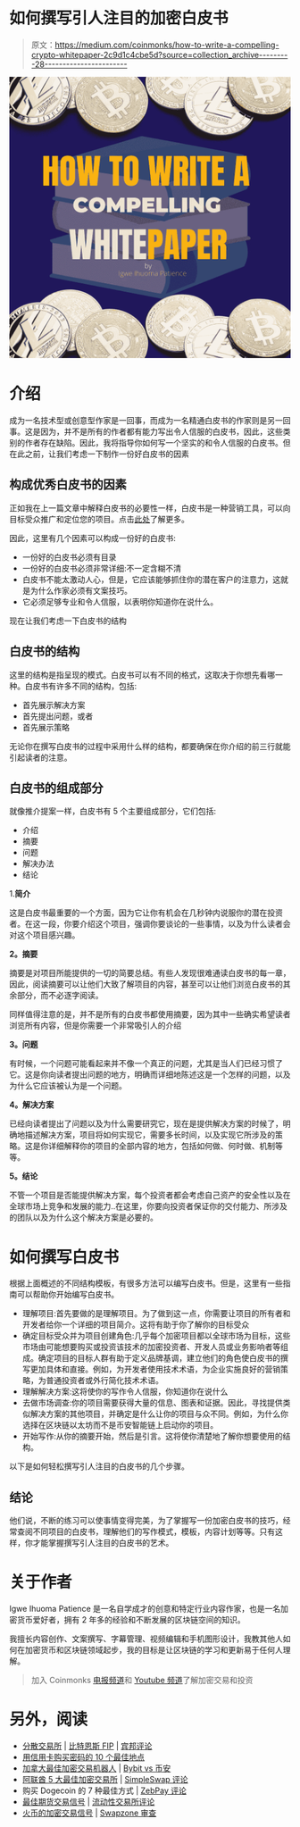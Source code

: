 # 如何撰写引人注目的加密白皮书

> 原文：<https://medium.com/coinmonks/how-to-write-a-compelling-crypto-whitepaper-2c9d1c4cbe5d?source=collection_archive---------28----------------------->

![](img/bcf2a065603025d11752e6aceb62b3f7.png)

# 介绍

成为一名技术型或创意型作家是一回事，而成为一名精通白皮书的作家则是另一回事。这是因为，并不是所有的作者都有能力写出令人信服的白皮书，因此，这些类别的作者存在缺陷。因此，我将指导你如何写一个坚实的和令人信服的白皮书。但在此之前，让我们考虑一下制作一份好白皮书的因素

## 构成优秀白皮书的因素

正如我在上一篇文章中解释白皮书的必要性一样，白皮书是一种营销工具，可以向目标受众推广和定位您的项目。点击[此处](https://www.linkedin.com/in/patienceigwe-/recent-activity/)了解更多。

因此，这里有几个因素可以构成一份好的白皮书:

*   一份好的白皮书必须有目录
*   一份好的白皮书必须非常详细:不一定含糊不清
*   白皮书不能太激动人心，但是，它应该能够抓住你的潜在客户的注意力，这就是为什么作家必须有文案技巧。
*   它必须足够专业和令人信服，以表明你知道你在说什么。

现在让我们考虑一下白皮书的结构

## 白皮书的结构

这里的结构是指呈现的模式。白皮书可以有不同的格式，这取决于你想先看哪一种。白皮书有许多不同的结构，包括:

*   首先展示解决方案
*   首先提出问题，或者
*   首先展示策略

无论你在撰写白皮书的过程中采用什么样的结构，都要确保在你介绍的前三行就能引起读者的注意。

## 白皮书的组成部分

就像推介提案一样，白皮书有 5 个主要组成部分，它们包括:

*   介绍
*   摘要
*   问题
*   解决办法
*   结论

1.**简介**

这是白皮书最重要的一个方面，因为它让你有机会在几秒钟内说服你的潜在投资者。在这一段，你要介绍这个项目，强调你要谈论的一些事情，以及为什么读者会对这个项目感兴趣。

**2。摘要**

摘要是对项目所能提供的一切的简要总结。有些人发现很难通读白皮书的每一章，因此，阅读摘要可以让他们大致了解项目的内容，甚至可以让他们浏览白皮书的其余部分，而不必逐字阅读。

同样值得注意的是，并不是所有的白皮书都使用摘要，因为其中一些确实希望读者浏览所有内容，但是你需要一个非常吸引人的介绍

**3。问题**

有时候，一个问题可能看起来并不像一个真正的问题，尤其是当人们已经习惯了它。这是你向读者提出问题的地方，明确而详细地陈述这是一个怎样的问题，以及为什么它应该被认为是一个问题。

**4。解决方案**

已经向读者提出了问题以及为什么需要研究它，现在是提供解决方案的时候了，明确地描述解决方案，项目将如何实现它，需要多长时间，以及实现它所涉及的策略。这是你详细解释你的项目的全部内容的地方，包括如何做、何时做、机制等等。

**5。结论**

不管一个项目是否能提供解决方案，每个投资者都会考虑自己资产的安全性以及在全球市场上竞争和发展的能力..在这里，你要向投资者保证你的交付能力、所涉及的团队以及为什么这个解决方案是必要的。

# 如何撰写白皮书

根据上面概述的不同结构模板，有很多方法可以编写白皮书。但是，这里有一些指南可以帮助你开始编写白皮书。

*   理解项目:首先要做的是理解项目。为了做到这一点，你需要让项目的所有者和开发者给你一个详细的项目简介。这将有助于你了解你的目标受众
*   确定目标受众并为项目创建角色:几乎每个加密项目都以全球市场为目标，这些市场由可能想要购买或投资该技术的加密投资者、开发人员或业务影响者等组成。确定项目的目标人群有助于定义品牌基调，建立他们的角色使白皮书的撰写更加具体和直接。例如，为开发者使用技术术语，为企业实施良好的营销策略，为普通投资者或外行简化技术术语。
*   理解解决方案:这将使你的写作令人信服，你知道你在说什么
*   去做市场调查:你的项目需要获得大量的信息、图表和证据。因此，寻找提供类似解决方案的其他项目，并确定是什么让你的项目与众不同。例如，为什么你选择在区块链以太坊而不是币安智能链上启动你的项目。
*   开始写作:从你的摘要开始，然后是引言。这将使你清楚地了解你想要使用的结构。

以下是如何轻松撰写引人注目的白皮书的几个步骤。

## 结论

他们说，不断的练习可以使事情变得完美，为了掌握写一份加密白皮书的技巧，经常查阅不同项目的白皮书，理解他们的写作模式，模板，内容计划等等。只有这样，你才能掌握撰写引人注目的白皮书的艺术。

# 关于作者

Igwe Ihuoma Patience 是一名自学成才的创意和特定行业内容作家，也是一名加密货币爱好者，拥有 2 年多的经验和不断发展的区块链空间的知识。

我擅长内容创作、文案撰写、字幕管理、视频编辑和手机图形设计，我教其他人如何在加密货币和区块链领域起步，我的目标是让区块链的学习和更新易于任何人理解。

> 加入 Coinmonks [电报频道](https://t.me/coincodecap)和 [Youtube 频道](https://www.youtube.com/c/coinmonks/videos)了解加密交易和投资

# 另外，阅读

*   [分散交易所](https://coincodecap.com/what-are-decentralized-exchanges) | [比特恩斯 FIP](https://coincodecap.com/bitbns-fip) | [宾邦评论](https://coincodecap.com/bingbon-review)
*   [用信用卡购买密码的 10 个最佳地点](https://coincodecap.com/buy-crypto-with-credit-card)
*   [加拿大最佳加密交易机器人](https://coincodecap.com/5-best-crypto-trading-bots-in-canada) | [Bybit vs 币安](https://coincodecap.com/bybit-binance-moonxbt)
*   [阿联酋 5 大最佳加密交易所](https://coincodecap.com/best-crypto-exchanges-in-uae) | [SimpleSwap 评论](https://coincodecap.com/simpleswap-review)
*   购买 Dogecoin 的 7 种最佳方式 | [ZebPay 评论](https://coincodecap.com/zebpay-review)
*   [最佳期货交易信号](https://coincodecap.com/futures-trading-signals) | [流动性交易所评论](https://coincodecap.com/liquid-exchange-review)
*   [火币的加密交易信号](https://coincodecap.com/huobi-crypto-trading-signals) | [Swapzone 审查](/coinmonks/swapzone-review-crypto-exchange-data-aggregator-e0ad78e55ed7)